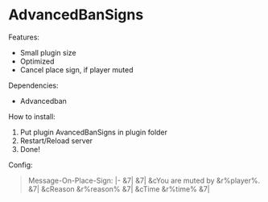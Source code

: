 # AdvancedBanSigns
Features:
- Small plugin size
- Optimized
- Cancel place sign, if player muted

Dependencies:
- Advancedban

How to install:
1) Put plugin AvancedBanSigns in plugin folder
2) Restart/Reload server
3) Done!

Config:
>Message-On-Place-Sign: |-
        &7|
        &7| &cYou are muted by &r%player%.
        &7| &cReason &r%reason%
        &7| &cTime &r%time%
        &7|
 
